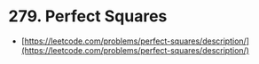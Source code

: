 # 279. Perfect Squares

- [https://leetcode.com/problems/perfect-squares/description/](https://leetcode.com/problems/perfect-squares/description/)
